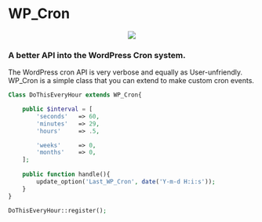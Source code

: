 # WP_Cron

<p align="center"><img src="https://ideea.co.uk/static/wp_cron.png"></p>

### A better API into the WordPress Cron system.
The WordPress cron API is very verbose and equally as User-unfriendly. WP_Cron is a simple class that you can extend to make custom cron events.


```php
Class DoThisEveryHour extends WP_Cron{

    public $interval = [
        'seconds'   => 60,
        'minutes'   => 29,
        'hours'     => .5,

        'weeks'     => 0,
        'months'    => 0,
    ];
    
    public function handle(){
        update_option('Last_WP_Cron', date('Y-m-d H:i:s'));
    }
}

DoThisEveryHour::register();
```
